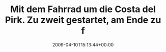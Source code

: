 ---
retweeted: false
source: <a href="http://twitter.com" rel="nofollow">Twitter Web Client</a>
entities:
  hashtags:
  - text: home
    indices:
    - '134'
    - '139'
  symbols: []
  user_mentions: []
  urls: []
display_text_range:
- '0'
- '139'
favorite_count: '0'
id_str: '1490858251'
truncated: false
retweet_count: '0'
id: '1490858251'
created_at: Fri Apr 10 15:13:44 +0000 2009
favorited: false
full_text: 'Mit dem Fahrrad um die Costa del Pirk. Zu zweit gestartet, am Ende zu
  fünft gewesen & den grausamsten Kaffee des Vogtlands getrunken. #home'
lang: de
tags:
- home
- pesos/twitter
date: '2009-04-10T15:13:44+00:00'
src: https://twitter.com/bascht/status/1490858251
original_url: https://twitter.com/bascht/status/1490858251
type: twitter_tweet
text: 'Mit dem Fahrrad um die Costa del Pirk. Zu zweit gestartet, am Ende zu fünft
  gewesen & den grausamsten Kaffee des Vogtlands getrunken. #home'
title: Mit dem Fahrrad um die Costa del Pirk. Zu zweit gestartet, am Ende zu f

---